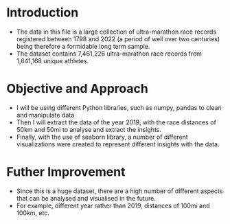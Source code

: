 # Introduction #
* The data in this file is a large collection of ultra-marathon race records registered between 1798 and 2022 (a period of well over two centuries) being therefore a formidable long term sample.
* The dataset contains 7,461,226 ultra-marathon race records from 1,641,168 unique athletes.

# Objective and Approach
* I will be using different Python libraries, such as numpy, pandas to clean and manipulate data
* Then I will extract the data of the year 2019, with the race distances of 50km and 50mi to analyse and extract the insights.
* Finally, with the use of seaborn library, a number of different visualizations were created to represent different insights with the data.

# Futher Improvement
* Since this is a huge dataset, there are a high number of different aspects that can be analysed and visualised in the future.
* For example, different year rather than 2019, distances of 100mi and 100km, etc.
